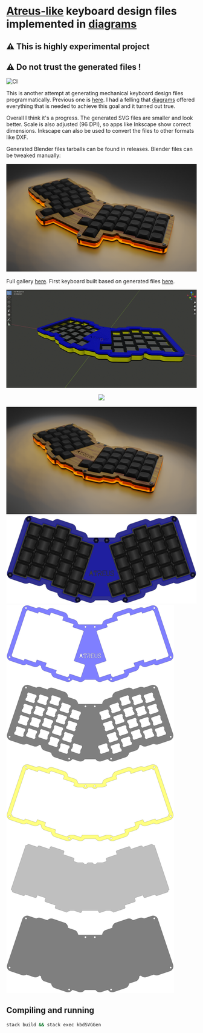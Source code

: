 # [Atreus-like](https://github.com/technomancy/atreus) keyboard design files implemented in [diagrams](http://hackage.haskell.org/package/diagrams)

## :warning: This is highly experimental project
## :warning: Do not trust the generated files !

![CI](https://github.com/mryndzionek/kbdSVGGen/workflows/CI/badge.svg?branch=devel)

This is another attempt at generating mechanical keyboard design files programmatically.
Previous one is [here](https://github.com/mryndzionek/h-atreus).
I had a felling that [diagrams](http://hackage.haskell.org/package/diagrams) offered everything
that is needed to achieve this goal and it turned out true.

Overall I think it's a progress. The generated SVG files are smaller and look better.
Scale is also adjusted (96 DPI), so apps like Inkscape show correct dimensions.
Inkscape can also be used to convert the files to other formats like DXF.

Generated Blender files tarballs can be found in releases.
Blender files can be tweaked manually:

![atreus52ct_a](images/atreus52ct_a.png)

Full gallery [here](GALLERY.md).
First keyboard built based on generated files [here](https://gist.github.com/mryndzionek/0fb397242e55262d831ccf3e8f38dcb0).

<p align="center">
  <img src="gifs/blender_1.gif">
</p>

<p align="center">
  <img src="gifs/blender_2.gif">
</p>

![atreus423d](images/atreus42_a.png)
![atreus42a](images/atreus42_a.svg)
![atreus42](images/atreus42.svg)


Compiling and running
---------------------

```sh
stack build && stack exec kbdSVGGen
```

